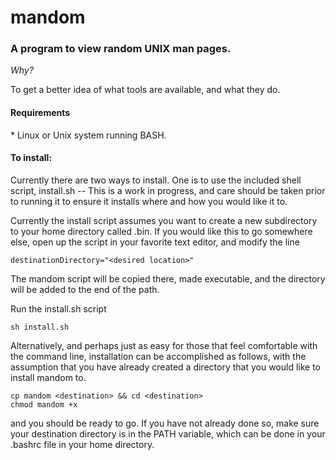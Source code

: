 mandom
======

<h3>A program to view random UNIX man pages.</h3>

_Why?_

To get a better idea of what tools are available, and what they do.


<h4> Requirements </h4>
* Linux or Unix system running BASH.


<h4>To install:</h4>
Currently there are two ways to install. One is to use the included shell
script, install.sh -- This is a work in progress, and care should be taken prior
to running it to ensure it installs where and how you would like it to.

Currently the install script assumes you want to create a new subdirectory to
 your home directory called .bin. If you would like this to go somewhere else,
open up the script in your favorite text editor, and modify the line

    destinationDirectory="<desired location>"

The mandom script will be copied there, made executable, and the directory will
be added to the end of the path.

Run the install.sh script

    sh install.sh


Alternatively, and perhaps just as easy for those that feel comfortable with
the command line, installation can be accomplished as follows, with the
assumption that you have already created a directory that you would like to
install mandom to.

    cp mandom <destination> && cd <destination>
    chmod mandom +x

and you should be ready to go. If you have not already done so, make sure
your destination directory is in the PATH variable, which can be done in your
.bashrc file in your home directory.
